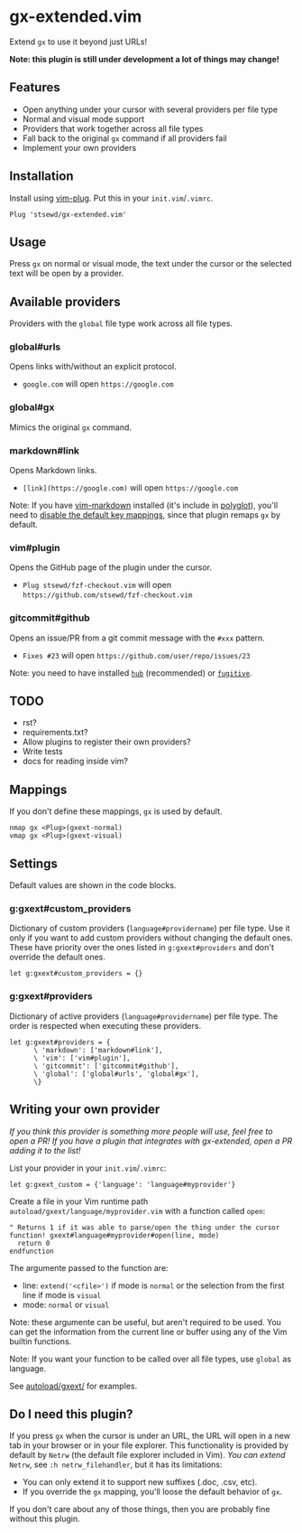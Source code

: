 # gx-extended.vim

Extend `gx` to use it beyond just URLs!

**Note: this plugin is still under development a lot of things may change!**

## Features

- Open anything under your cursor with several providers per file type
- Normal and visual mode support
- Providers that work together across all file types
- Fall back to the original `gx` command if all providers fail
- Implement your own providers

## Installation

Install using [vim-plug](https://github.com/junegunn/vim-plug).
Put this in your `init.vim`/`.vimrc`.

```vim
Plug 'stsewd/gx-extended.vim'
```

## Usage

Press `gx` on normal or visual mode,
the text under the cursor or the selected text will be open by a provider.

## Available providers

Providers with the `global` file type work across all file types.

### global#urls

Opens links with/without an explicit protocol.

- `google.com` will open `https://google.com`

### global#gx

Mimics the original `gx` command.

### markdown#link

Opens Markdown links.

- `[link](https://google.com)` will open `https://google.com`

Note: If you have [vim-markdown](https://github.com/plasticboy/vim-markdown) installed
(it's include in [polyglot](https://github.com/sheerun/vim-polyglot)),
you'll need to [disable the default key mappings](https://github.com/plasticboy/vim-markdown#disable-default-key-mappings),
since that plugin remaps `gx` by default.

### vim#plugin

Opens the GitHub page of the plugin under the cursor.

- `Plug stsewd/fzf-checkout.vim` will open `https://github.com/stsewd/fzf-checkout.vim`

### gitcommit#github

Opens an issue/PR from a git commit message with the `#xxx` pattern.

- `Fixes #23` will open `https://github.com/user/repo/issues/23`

Note: you need to have installed [`hub`](https://github.com/github/hub) (recommended) or
[`fugitive`](https://github.com/tpope/vim-fugitive).

## TODO

- rst?
- requirements.txt?
- Allow plugins to register their own providers?
- Write tests
- docs for reading inside vim?

## Mappings

If you don't define these mappings, `gx` is used by default.

```vim
nmap gx <Plug>(gxext-normal)
vmap gx <Plug>(gxext-visual)
```

## Settings

Default values are shown in the code blocks.

### g:gxext#custom_providers

Dictionary of custom providers (`language#providername`) per file type.
Use it only if you want to add custom providers without changing the default ones.
These have priority over the ones listed in `g:gxext#providers` and don't override the default ones.

```vim
let g:gxext#custom_providers = {}
```

### g:gxext#providers

Dictionary of active providers (`language#providername`) per file type.
The order is respected when executing these providers.

```vim
let g:gxext#providers = {
      \ 'markdown': ['markdown#link'],
      \ 'vim': ['vim#plugin'],
      \ 'gitcommit': ['gitcommit#github'],
      \ 'global': ['global#urls', 'global#gx'],
      \}
```

## Writing your own provider

_If you think this provider is something more people will use, feel free to open a PR!_
_If you have a plugin that integrates with gx-extended, open a PR adding it to the list!_

List your provider in your `init.vim`/`.vimrc`:

```vim
let g:gxext_custom = {'language': 'language#myprovider'}
```

Create a file in your Vim runtime path `autoload/gxext/language/myprovider.vim` with a function called `open`:

```vim
" Returns 1 if it was able to parse/open the thing under the cursor
function! gxext#language#myprovider#open(line, mode)
  return 0
endfunction
```

The argumente passed to the function are:

- line: `extend('<cfile>')` if mode is `normal` or the selection from the first line if mode is `visual`
- mode: `normal` or `visual`

Note: these argumente can be useful, but aren't required to be used.
You can get the information from the current line or buffer using any of the Vim builtin functions.

Note: If you want your function to be called over all file types, use `global` as language.

See [autoload/gxext/](autoload/gxext/) for examples.

## Do I need this plugin?

If you press `gx` when the cursor is under an URL,
the URL will open in a new tab in your browser or in your file explorer.
This functionality is provided by default by `Netrw`
(the default file explorer included in Vim).
_You can extend_ `Netrw`, see `:h netrw_filehandler`,
but it has its limitations:

- You can only extend it to support new suffixes (.doc, .csv, etc).
- If you override the `gx` mapping, you'll loose the default behavior of `gx`.

If you don't care about any of those things,
then you are probably fine without this plugin.
